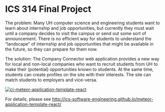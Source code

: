 # ICS 314 Final Project

The problem: Many UH computer science and engineering students want to learn about internship and job opportunities, but currently they must wait until a company decides to visit the campus or send out some sort of announcement. There is no efficient way for students to understand the “landscape” of internship and job opportunities that might be available in the future, so they can prepare for them now.

The solution: The Company Connector web application provides a new way for local and non-local companies who want to recruit students from UH to make their (potential) opportunities known to students. At the same time, students can create profiles on the site with their interests. The site can match students to employers and vice-versa.

[![ci-meteor-application-template-react](https://github.com/ics-software-engineering/meteor-application-template-react/actions/workflows/ci.yml/badge.svg)](https://github.com/ics-software-engineering/meteor-application-template-react/actions/workflows/ci.yml)

For details, please see http://ics-software-engineering.github.io/meteor-application-template-react/
